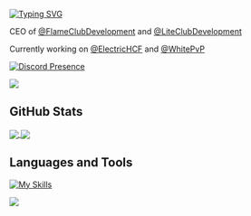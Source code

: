 [![Typing SVG](https://readme-typing-svg.demolab.com?font=Fira+Code&pause=1500&color=F7F7F7&random=false&width=435&lines=Hello%2C+my+name+is+HCFAlerts;I'm+Java+Developer)](https://github.com/HCFAlerts)

CEO of <a href="https://github.com/FlameClubDevelopment">@FlameClubDevelopment</a> and <a href="https://github.com/LiteClubDevelopment">@LiteClubDevelopment</a>

Currently working on <a href="https://discord.electrichcf.com">@ElectricHCF</a> and <a href="https://github.com/WhitePvP">@WhitePvP</a>
   
[![Discord Presence](https://lanyard.cnrad.dev/api/1082095082573934672)](https://discord.com/users/1082095082573934672)

[![](https://dcbadge.limes.pink/api/server/6KvMwGHPnJ)](https://discord.gg/6KvMwGHPnJ)

## GitHub Stats
<a href="https://github.com/HCFAlerts">
  <img align="center" src="https://github-readme-stats.vercel.app/api?username=HCFAlerts&show_icons=true&count_private=true&hide_border=true&title_color=7FFFD4&icon_color=7FFFD4&text_color=c9d1d9&bg_color=0d1117" /> 
</a>
<a href="https://github.com/FlameClubDevelopment">
  <img align="center" src="https://github-readme-stats.vercel.app/api/top-langs/?username=HCFAlerts&layout=compact&hide_border=true&title_color=7FFFD4&text_color=7FFFD4&bg_color=0d1117" />
</a>

## Languages and Tools
[![My Skills](https://skillicons.dev/icons?i=eclipse,gradle,idea,java,js,kotlin,linux,maven,mongodb,mysql,redis,vscode&theme=dark)](https://github.com/HCFAlerts)

 [![](https://visitcount.itsvg.in/api?id=HCFAlerts&label=Profile%20Views&color=12&icon=5&pretty=true)](https://visitcount.itsvg.in)

